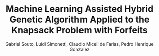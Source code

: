 ---
paperId: 23
author: Gabriel Souto, Luidi Simonetti, Claudio Miceli de Farias, Pedro Henrique Gonzalez
publicationauthor: Souto, G. et. al.
title: Machine Learning Assisted Hybrid Genetic Algorithm Applied to the Knapsack Problem with Forfeits
pdf: Gabriel_Souto.pdf
poster: --
pitch: --
type: --
topic: 
subtopic: 
link: https://research.latinxinai.org/papers/icml/2024/pdf/Gabriel_Souto.pdf
conference: icml
year: 2024
tags: icml-2024
location: Vienna, Austria
---